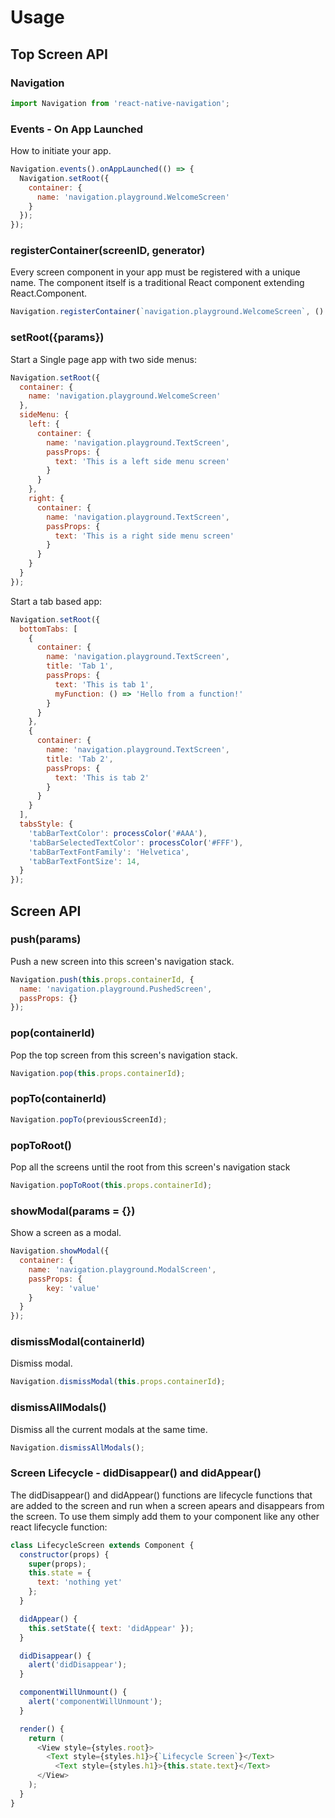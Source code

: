 # Usage

## Top Screen API

### Navigation
```js
import Navigation from 'react-native-navigation';
```
### Events - On App Launched
How to initiate your app.

```js
Navigation.events().onAppLaunched(() => {
  Navigation.setRoot({
    container: {
      name: 'navigation.playground.WelcomeScreen'
    }
  });
});
```

### registerContainer(screenID, generator)
Every screen component in your app must be registered with a unique name. The component itself is a traditional React component extending React.Component.
```js
Navigation.registerContainer(`navigation.playground.WelcomeScreen`, () => WelcomeScreen);
```

### setRoot({params})
Start a Single page app with two side menus:
```js
Navigation.setRoot({
  container: {
    name: 'navigation.playground.WelcomeScreen'
  },
  sideMenu: {
    left: {
      container: {
        name: 'navigation.playground.TextScreen',
        passProps: {
          text: 'This is a left side menu screen'
        }
      }
    },
    right: {
      container: {
        name: 'navigation.playground.TextScreen',
        passProps: {
          text: 'This is a right side menu screen'
        }
      }
    }
  }
});
```
Start a tab based app:
```js
Navigation.setRoot({
  bottomTabs: [
    {
      container: {
        name: 'navigation.playground.TextScreen',
        title: 'Tab 1',
        passProps: {
          text: 'This is tab 1',
          myFunction: () => 'Hello from a function!'
        }
      }
    },
    {
      container: {
        name: 'navigation.playground.TextScreen',
        title: 'Tab 2',
        passProps: {
          text: 'This is tab 2'
        }
      }
    }
  ],
  tabsStyle: {
    'tabBarTextColor': processColor('#AAA'),
    'tabBarSelectedTextColor': processColor('#FFF'),
    'tabBarTextFontFamily': 'Helvetica',
    'tabBarTextFontSize': 14,
  }
});
```
## Screen API

### push(params)
Push a new screen into this screen's navigation stack.
```js
Navigation.push(this.props.containerId, {
  name: 'navigation.playground.PushedScreen',
  passProps: {}
});
```
### pop(containerId)
Pop the top screen from this screen's navigation stack.
```js
Navigation.pop(this.props.containerId);
```
### popTo(containerId)
```js
Navigation.popTo(previousScreenId);
```
### popToRoot()
Pop all the screens until the root from this screen's navigation stack
```js
Navigation.popToRoot(this.props.containerId);
```
### showModal(params = {})
Show a screen as a modal.
```js
Navigation.showModal({
  container: {
    name: 'navigation.playground.ModalScreen',
    passProps: {
        key: 'value'
    }
  }
});
```
### dismissModal(containerId)
Dismiss modal.
```js
Navigation.dismissModal(this.props.containerId);
```
### dismissAllModals()
Dismiss all the current modals at the same time.
```js
Navigation.dismissAllModals();
```
### Screen Lifecycle - didDisappear() and didAppear()

The didDisappear() and didAppear() functions are lifecycle functions that are added to the screen and run when a screen apears and disappears from the screen. To use them simply add them to your component like any other react lifecycle function:

```js
class LifecycleScreen extends Component {
  constructor(props) {
    super(props);
    this.state = {
      text: 'nothing yet'
    };
  }

  didAppear() {
    this.setState({ text: 'didAppear' });
  }

  didDisappear() {
    alert('didDisappear');
  }

  componentWillUnmount() {
    alert('componentWillUnmount');
  }

  render() {
    return (
      <View style={styles.root}>
        <Text style={styles.h1}>{`Lifecycle Screen`}</Text>
	      <Text style={styles.h1}>{this.state.text}</Text>
      </View>
    );
  }
}
```
